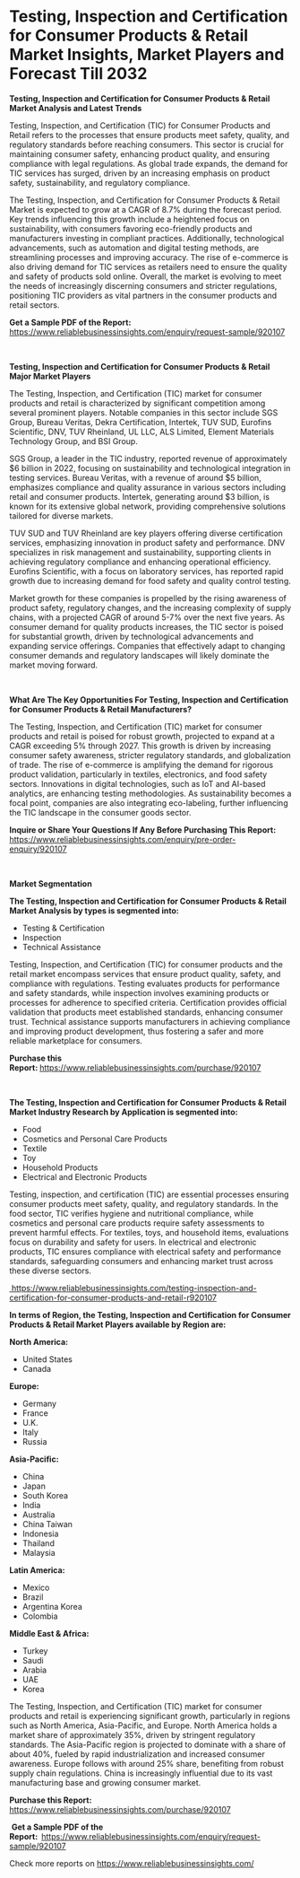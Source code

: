 <p><h1>Testing, Inspection and Certification for Consumer Products & Retail Market Insights, Market Players and Forecast Till 2032</h1></p><p><strong>Testing, Inspection and Certification for Consumer Products & Retail Market Analysis and Latest Trends</strong></p>
<p><p>Testing, Inspection, and Certification (TIC) for Consumer Products and Retail refers to the processes that ensure products meet safety, quality, and regulatory standards before reaching consumers. This sector is crucial for maintaining consumer safety, enhancing product quality, and ensuring compliance with legal regulations. As global trade expands, the demand for TIC services has surged, driven by an increasing emphasis on product safety, sustainability, and regulatory compliance.</p><p>The Testing, Inspection, and Certification for Consumer Products & Retail Market is expected to grow at a CAGR of 8.7% during the forecast period. Key trends influencing this growth include a heightened focus on sustainability, with consumers favoring eco-friendly products and manufacturers investing in compliant practices. Additionally, technological advancements, such as automation and digital testing methods, are streamlining processes and improving accuracy. The rise of e-commerce is also driving demand for TIC services as retailers need to ensure the quality and safety of products sold online. Overall, the market is evolving to meet the needs of increasingly discerning consumers and stricter regulations, positioning TIC providers as vital partners in the consumer products and retail sectors.</p></p>
<p><strong>Get a Sample PDF of the Report:&nbsp;</strong> <a href="https://www.reliablebusinessinsights.com/enquiry/request-sample/920107?utm_campaign=3083&utm_medium=2&utm_source=Github&utm_content=ia&utm_term=21032025&utm_id=testing-inspection-and-certification-for-consumer-products-retail">https://www.reliablebusinessinsights.com/enquiry/request-sample/920107</a></p>
<p>&nbsp;</p>
<p><strong>Testing, Inspection and Certification for Consumer Products & Retail Major Market Players</strong></p>
<p><p>The Testing, Inspection, and Certification (TIC) market for consumer products and retail is characterized by significant competition among several prominent players. Notable companies in this sector include SGS Group, Bureau Veritas, Dekra Certification, Intertek, TUV SUD, Eurofins Scientific, DNV, TUV Rheinland, UL LLC, ALS Limited, Element Materials Technology Group, and BSI Group. </p><p>SGS Group, a leader in the TIC industry, reported revenue of approximately $6 billion in 2022, focusing on sustainability and technological integration in testing services. Bureau Veritas, with a revenue of around $5 billion, emphasizes compliance and quality assurance in various sectors including retail and consumer products. Intertek, generating around $3 billion, is known for its extensive global network, providing comprehensive solutions tailored for diverse markets.</p><p>TUV SUD and TUV Rheinland are key players offering diverse certification services, emphasizing innovation in product safety and performance. DNV specializes in risk management and sustainability, supporting clients in achieving regulatory compliance and enhancing operational efficiency. Eurofins Scientific, with a focus on laboratory services, has reported rapid growth due to increasing demand for food safety and quality control testing.</p><p>Market growth for these companies is propelled by the rising awareness of product safety, regulatory changes, and the increasing complexity of supply chains, with a projected CAGR of around 5-7% over the next five years. As consumer demand for quality products increases, the TIC sector is poised for substantial growth, driven by technological advancements and expanding service offerings. Companies that effectively adapt to changing consumer demands and regulatory landscapes will likely dominate the market moving forward.</p></p>
<p>&nbsp;</p>
<p><strong>What Are The Key Opportunities For Testing, Inspection and Certification for Consumer Products & Retail Manufacturers?</strong></p>
<p><p>The Testing, Inspection, and Certification (TIC) market for consumer products and retail is poised for robust growth, projected to expand at a CAGR exceeding 5% through 2027. This growth is driven by increasing consumer safety awareness, stricter regulatory standards, and globalization of trade. The rise of e-commerce is amplifying the demand for rigorous product validation, particularly in textiles, electronics, and food safety sectors. Innovations in digital technologies, such as IoT and AI-based analytics, are enhancing testing methodologies. As sustainability becomes a focal point, companies are also integrating eco-labeling, further influencing the TIC landscape in the consumer goods sector.</p></p>
<p><strong>Inquire or Share Your Questions If Any Before Purchasing This Report:</strong> <a href="https://www.reliablebusinessinsights.com/enquiry/pre-order-enquiry/920107?utm_campaign=3083&utm_medium=2&utm_source=Github&utm_content=ia&utm_term=21032025&utm_id=testing-inspection-and-certification-for-consumer-products-retail">https://www.reliablebusinessinsights.com/enquiry/pre-order-enquiry/920107</a></p>
<p>&nbsp;</p>
<p><strong>Market Segmentation</strong></p>
<p><strong>The Testing, Inspection and Certification for Consumer Products & Retail Market Analysis by types is segmented into:</strong></p>
<p><ul><li>Testing & Certification</li><li>Inspection</li><li>Technical Assistance</li></ul></p>
<p><p>Testing, Inspection, and Certification (TIC) for consumer products and the retail market encompass services that ensure product quality, safety, and compliance with regulations. Testing evaluates products for performance and safety standards, while inspection involves examining products or processes for adherence to specified criteria. Certification provides official validation that products meet established standards, enhancing consumer trust. Technical assistance supports manufacturers in achieving compliance and improving product development, thus fostering a safer and more reliable marketplace for consumers.</p></p>
<p><strong>Purchase this Report:&nbsp;</strong><a href="https://www.reliablebusinessinsights.com/purchase/920107?utm_campaign=3083&utm_medium=2&utm_source=Github&utm_content=ia&utm_term=21032025&utm_id=testing-inspection-and-certification-for-consumer-products-retail">https://www.reliablebusinessinsights.com/purchase/920107</a></p>
<p>&nbsp;</p>
<p><strong>The Testing, Inspection and Certification for Consumer Products & Retail Market Industry Research by Application is segmented into:</strong></p>
<p><ul><li>Food</li><li>Cosmetics and Personal Care Products</li><li>Textile</li><li>Toy</li><li>Household Products</li><li>Electrical and Electronic Products</li></ul></p>
<p><p>Testing, inspection, and certification (TIC) are essential processes ensuring consumer products meet safety, quality, and regulatory standards. In the food sector, TIC verifies hygiene and nutritional compliance, while cosmetics and personal care products require safety assessments to prevent harmful effects. For textiles, toys, and household items, evaluations focus on durability and safety for users. In electrical and electronic products, TIC ensures compliance with electrical safety and performance standards, safeguarding consumers and enhancing market trust across these diverse sectors.</p></p>
<p><a href="https://www.reliablebusinessinsights.com/testing-inspection-and-certification-for-consumer-products-and-retail-r920107?utm_campaign=3083&utm_medium=2&utm_source=Github&utm_content=ia&utm_term=21032025&utm_id=testing-inspection-and-certification-for-consumer-products-retail">&nbsp;https://www.reliablebusinessinsights.com/testing-inspection-and-certification-for-consumer-products-and-retail-r920107</a></p>
<p><strong>In terms of Region, the Testing, Inspection and Certification for Consumer Products & Retail Market Players available by Region are:</strong></p>
<p>
    <p> <strong> North America: </strong>
        <ul>
            <li>United States</li>
            <li>Canada</li>
        </ul>
        </p> 
    <p> <strong> Europe: </strong>
        <ul>
            <li>Germany</li>
            <li>France</li>
            <li>U.K.</li>
            <li>Italy</li>
            <li>Russia</li>
        </ul>
        </p> 
    <p> <strong> Asia-Pacific: </strong>
        <ul>
            <li>China</li>
            <li>Japan</li>
            <li>South Korea</li>
            <li>India</li>
            <li>Australia</li>
            <li>China Taiwan</li>
            <li>Indonesia</li>
            <li>Thailand</li>
            <li>Malaysia</li>
        </ul>
        </p> 
    <p> <strong> Latin America: </strong>
        <ul>
            <li>Mexico</li>
            <li>Brazil</li>
            <li>Argentina Korea</li>
            <li>Colombia</li>
        </ul>
        </p> 
    <p> <strong> Middle East & Africa: </strong>
        <ul>
            <li>Turkey</li>
            <li>Saudi</li>
            <li>Arabia</li>
            <li>UAE</li>
            <li>Korea</li>
        </ul>
    </p>
    </p>
<p><p>The Testing, Inspection, and Certification (TIC) market for consumer products and retail is experiencing significant growth, particularly in regions such as North America, Asia-Pacific, and Europe. North America holds a market share of approximately 35%, driven by stringent regulatory standards. The Asia-Pacific region is projected to dominate with a share of about 40%, fueled by rapid industrialization and increased consumer awareness. Europe follows with around 25% share, benefiting from robust supply chain regulations. China is increasingly influential due to its vast manufacturing base and growing consumer market.</p></p>
<p><strong>Purchase this Report: </strong><a href="https://www.reliablebusinessinsights.com/purchase/920107?utm_campaign=3083&utm_medium=2&utm_source=Github&utm_content=ia&utm_term=21032025&utm_id=testing-inspection-and-certification-for-consumer-products-retail">https://www.reliablebusinessinsights.com/purchase/920107</a></p>
<p>&nbsp;<strong>Get a Sample PDF of the Report:&nbsp;&nbsp;</strong><a href="https://www.reliablebusinessinsights.com/enquiry/request-sample/920107?utm_campaign=3083&utm_medium=2&utm_source=Github&utm_content=ia&utm_term=21032025&utm_id=testing-inspection-and-certification-for-consumer-products-retail">https://www.reliablebusinessinsights.com/enquiry/request-sample/920107</a></p>
<p><strong></strong></p>
<p>Check more reports on <a href="https://www.reliablebusinessinsights.com/?utm_campaign=3083&utm_medium=2&utm_source=Github&utm_content=ia&utm_term=21032025&utm_id=testing-inspection-and-certification-for-consumer-products-retail">https://www.reliablebusinessinsights.com/</a></p>